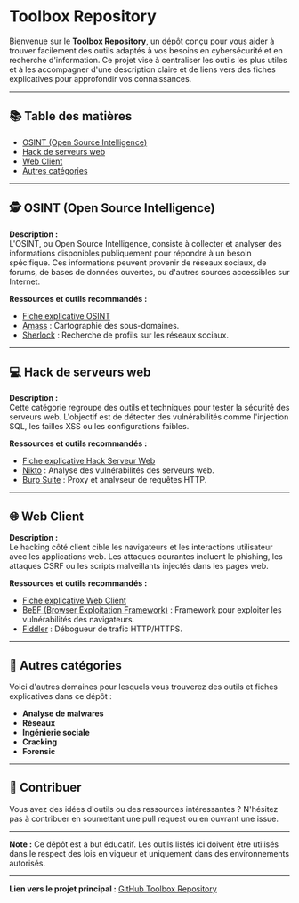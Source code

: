 # Toolbox Repository  

Bienvenue sur le **Toolbox Repository**, un dépôt conçu pour vous aider à trouver facilement des outils adaptés à vos besoins en cybersécurité et en recherche d'information. Ce projet vise à centraliser les outils les plus utiles et à les accompagner d'une description claire et de liens vers des fiches explicatives pour approfondir vos connaissances.  

---

## 📚 Table des matières  
- [OSINT (Open Source Intelligence)](#osint-open-source-intelligence)  
- [Hack de serveurs web](#hack-de-serveurs-web)  
- [Web Client](#web-client)  
- [Autres catégories](#autres-catégories)  

---

## 🕵️ OSINT (Open Source Intelligence)  
**Description :**  
L'OSINT, ou Open Source Intelligence, consiste à collecter et analyser des informations disponibles publiquement pour répondre à un besoin spécifique. Ces informations peuvent provenir de réseaux sociaux, de forums, de bases de données ouvertes, ou d'autres sources accessibles sur Internet.  

**Ressources et outils recommandés :**  
- [Fiche explicative OSINT](https://exemple.com/fiche-osint)  
- [Amass](https://github.com/OWASP/Amass) : Cartographie des sous-domaines.  
- [Sherlock](https://github.com/sherlock-project/sherlock) : Recherche de profils sur les réseaux sociaux.  

---

## 💻 Hack de serveurs web  
**Description :**  
Cette catégorie regroupe des outils et techniques pour tester la sécurité des serveurs web. L'objectif est de détecter des vulnérabilités comme l'injection SQL, les failles XSS ou les configurations faibles.  

**Ressources et outils recommandés :**  
- [Fiche explicative Hack Serveur Web](https://exemple.com/fiche-hack-webserver)  
- [Nikto](https://github.com/sullo/nikto) : Analyse des vulnérabilités des serveurs web.  
- [Burp Suite](https://portswigger.net/burp) : Proxy et analyseur de requêtes HTTP.  

---

## 🌐 Web Client  
**Description :**  
Le hacking côté client cible les navigateurs et les interactions utilisateur avec les applications web. Les attaques courantes incluent le phishing, les attaques CSRF ou les scripts malveillants injectés dans les pages web.  

**Ressources et outils recommandés :**  
- [Fiche explicative Web Client](https://exemple.com/fiche-webclient)  
- [BeEF (Browser Exploitation Framework)](https://github.com/beefproject/beef) : Framework pour exploiter les vulnérabilités des navigateurs.  
- [Fiddler](https://www.telerik.com/fiddler) : Débogueur de trafic HTTP/HTTPS.  

---

## 📂 Autres catégories  
Voici d'autres domaines pour lesquels vous trouverez des outils et fiches explicatives dans ce dépôt :  
- **Analyse de malwares**  
- **Réseaux**  
- **Ingénierie sociale**  
- **Cracking**  
- **Forensic**  

---

## 📜 Contribuer  
Vous avez des idées d'outils ou des ressources intéressantes ? N'hésitez pas à contribuer en soumettant une pull request ou en ouvrant une issue.  

---

**Note :** Ce dépôt est à but éducatif. Les outils listés ici doivent être utilisés dans le respect des lois en vigueur et uniquement dans des environnements autorisés.  

---
**Lien vers le projet principal :** [GitHub Toolbox Repository](https://github.com/tonrepo)  

